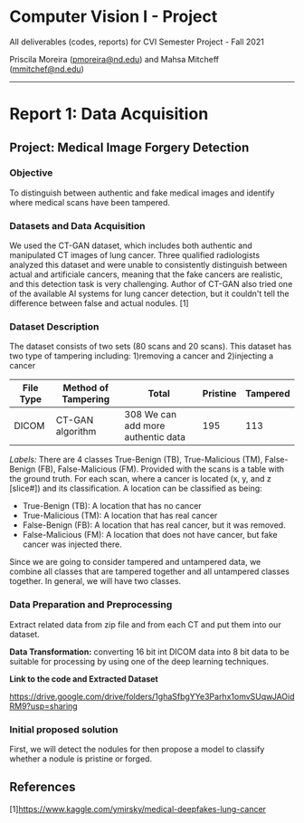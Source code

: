 # Computer Vision I - Project

All deliverables (codes, reports) for CVI Semester Project - Fall 2021

Priscila Moreira (pmoreira@nd.edu) and Mahsa Mitcheff (mmitchef@nd.edu)


_________________________________________________________________________

# Report 1: Data Acquisition

## Project: Medical Image Forgery  Detection


### Objective
To distinguish between authentic and fake medical images and identify where medical scans have been tampered. 


### Datasets and Data Acquisition
We used the CT-GAN dataset, which includes both authentic and manipulated CT images of lung cancer. Three qualified radiologists analyzed this dataset and were unable to consistently distinguish between actual and artificiale cancers, meaning that the fake cancers are realistic, and this detection task is very challenging. Author of CT-GAN also tried one of the available AI systems for lung cancer detection, but it couldn't tell the difference between false and actual nodules. [1]

### Dataset Description
The dataset consists of two sets (80 scans and 20 scans). This dataset has two type of tampering including: 1)removing a cancer and 2)injecting a cancer

| File Type | Method of Tampering | Total | Pristine | Tampered |
| --------- | ------------------- | ----- | -------- | -------- |
| DICOM     | CT-GAN algorithm    | 308 We can add more authentic data | 195 | 113 |


*Labels:* There are 4 classes True-Benign (TB), True-Malicious (TM), False-Benign (FB), False-Malicious (FM). Provided with the scans is a table with the ground truth. For each scan, where a cancer is located (x, y, and z [slice#]) and its classification. A location can be classified as being:
- True-Benign (TB): A location that has no cancer
- True-Malicious (TM): A location that has real cancer
- False-Benign (FB): A location that has real cancer, but it was removed.
- False-Malicious (FM): A location that does not have cancer, but fake cancer was injected there.

Since we are going to consider tampered and untampered data, we combine all classes that are tampered together and all untampered classes together. In general, we will have two classes.

### Data Preparation and Preprocessing

Extract related data from zip file and from each CT and put them into our dataset.

**Data Transformation:** converting 16 bit int DICOM data into 8 bit data to be suitable for processing by using one of the deep learning techniques.

**Link to the code and Extracted Dataset**

https://drive.google.com/drive/folders/1ghaSfbgYYe3Parhx1omvSUqwJAOidRM9?usp=sharing

### Initial proposed solution

First, we will detect the nodules for then propose a model to classify whether a nodule is pristine or forged.


## References 

[1]https://www.kaggle.com/ymirsky/medical-deepfakes-lung-cancer
